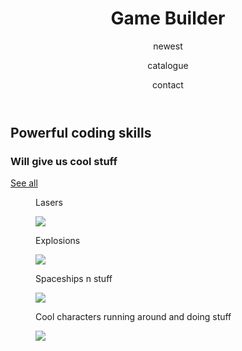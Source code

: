 <!DOCTYPE html>
<html>
<head>
  <title> Game builder </title>
  <meta charset="utf-8"/>
  <link rel="stylesheet" href="https://maxcdn.bootstrapcdn.com/bootstrap/3.3.6/css/bootstrap.min.css" integrity="sha384-1q8mTJOASx8j1Au+a5WDVnPi2lkFfwwEAa8hDDdjZlpLegxhjVME1fgjWPGmkzs7" crossorigin="anonymous">
  <link href='https://fonts.googleapis.com/css?family=Roboto:300,400,700' rel='stylesheet' type='text/css'>
  <link rel="stylesheet" type="text/css" href="main.css">
</head>
<body>
<header class="container">
  	<div class="row">
      <h1 class="col-sm-4">Game Builder</h1>
      <nav class="col-sm-8 text-right">
         <p>newest</p>
      <p>catalogue</p> 
      <p>contact</p>  
    </p>
      </nav>
  </div>
  </header>

  <section class="jumbotron"> 
  <div class = "container">
    <div class = "row text-center">
  <h2>Powerful coding skills</h2>
      <h3>Will give us cool stuff</h3>
      <a class="btn btn-primary" href="http://milestoneseducation.com/wp-content/uploads/2016/06/Books-bookshelf-person-head-540w.jpg" role="button">See all</a>                           
   </div>
   </div>
  </section>

  <section class ="container">
   <div class="row">
   <figure class="col-sm-6">
    <p>
      Lasers
     </p>
     <img src = http://d2oah9q9xdinv5.cloudfront.net/images/games/1/19/18787/Shark_Fight.png />
    </figure>
    <figure class="col-sm-6">
    <p>
      Explosions
      </p>
      <img src = http://www.mrwallpaper.com/wallpapers/Cosmic-explosions.jpg />
    </figure>
  </div>
  <div class="row"> 
 <figure class="col-sm-6">
   <p>
     Spaceships n stuff
   </p>
   <img src = https://s-media-cache-ak0.pinimg.com/736x/08/80/58/0880584b2cb0934aff96b45acb344d83.jpg />
    </figure>
    <figure class="col-sm-6">
   <p>
      Cool characters running around and doing stuff
      </p> 
      <img src = http://pre15.deviantart.net/2bdb/th/pre/i/2013/002/e/d/space_soldiers_by_carsonfackler-d5q84bf.jpg />
    </figure>
  </div>
  </section>
</body>
</html>
